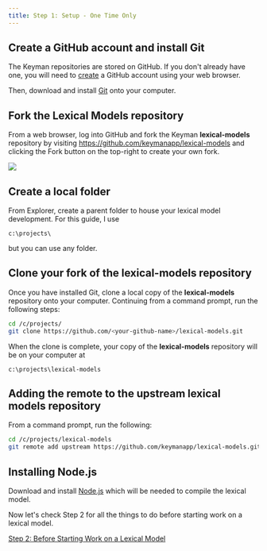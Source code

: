 ```yaml
---
title: Step 1: Setup - One Time Only
---
```

  
## Create a GitHub account and install Git

The Keyman repositories are stored on GitHub. If you don't already have
one, you will need to [create](https://github.com/join) a GitHub account
using your web browser.

Then, download and install [Git](https://git-scm.com) onto your
computer.

## Fork the Lexical Models repository

From a web browser, log into GitHub and fork the Keyman
**lexical-models** repository by visiting
<https://github.com/keymanapp/lexical-models> and clicking the
<span class="guibutton">Fork</span> button on the top-right to create
your own fork.  

![](/cdn/dev/img/developer/lexical-models/fork.png)

## Create a local folder

From Explorer, create a parent folder to house your lexical model
development. For this guide, I use

``` none
c:\projects\
```

but you can use any folder.

## Clone your fork of the lexical-models repository

Once you have installed Git, clone a local copy of the
**lexical-models** repository onto your computer. Continuing from a
command prompt, run the following steps:

``` bash
cd /c/projects/
git clone https://github.com/<your-github-name>/lexical-models.git
```

When the clone is complete, your copy of the **lexical-models**
repository will be on your computer at

``` none
c:\projects\lexical-models
```

## Adding the remote to the upstream lexical models repository

From a command prompt, run the following:

``` bash
cd /c/projects/lexical-models
git remote add upstream https://github.com/keymanapp/lexical-models.git
```

## Installing Node.js

Download and install [Node.js](https://nodejs.org/en/download/) which
will be needed to compile the lexical model.

Now let's check Step 2 for all the things to do before starting work on
a lexical model.

[Step 2: Before Starting Work on a Lexical Model](step-2)
